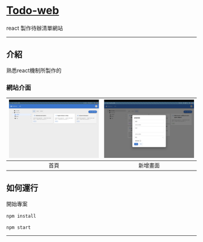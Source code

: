 # [Todo-web](https://github.com/c4882488/Todo-web)

react 製作待辦清單網站

-------- 

## 介紹

熟悉react機制所製作的



### 網站介面

| <img title="" src="https://raw.githubusercontent.com/c4882488/c4882488/main/2023/02/06-17-51-44-CleanShot%202023-02-05%20at%2019.16.42%402x.jpg" alt="CleanShot 2023-02-05 at 19.16.42@2x.jpg" width="294" data-align="center"> | <img title="" src="https://raw.githubusercontent.com/c4882488/c4882488/main/2023/02/06-17-51-58-CleanShot%202023-02-05%20at%2019.16.54%402x.jpg" alt="CleanShot 2023-02-05 at 19.16.54@2x.jpg" width="294" data-align="center"> |
|:-------------------------------------------------------------------------------------------------------------------------------------------------------------------------------------------------------------------------------:|:-------------------------------------------------------------------------------------------------------------------------------------------------------------------------------------------------------------------------------:|
| 首頁                                                                                                                                                                                                                              | 新增畫面                                                                                                                                                                                                                            |



## 如何運行



開始專案

```
npm install
```

```
npm start
```

---
